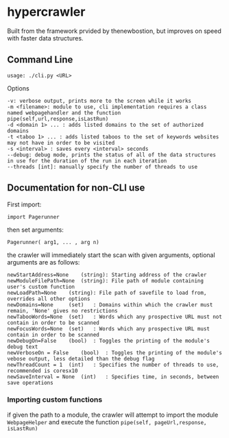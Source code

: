 # hypercrawler

Built from the framework prvided by thenewbostion, but improves on speed with faster data structures.
	



## Command Line
	usage: ./cli.py <URL>

Options

	-v: verbose output, prints more to the screen while it works
	-m <filename>: module to use, cli implementation requires a class named webpagehandler and the function pipe(self,url,response,isLastRun)	
	-d <domain 1> ... : adds listed domains to the set of authorized domains
	-t <taboo 1> ... : adds listed taboos to the set of keywords websites may not have in order to be visited
	-s <interval> : saves every <interval> seconds
	--debug: debug mode, prints the status of all of the data structures in use for the duration of the run in each iteration
	--threads [int]: manually specify the number of threads to use



## Documentation for non-CLI use

First import:

	import Pagerunner

then set arguments:

	Pagerunner( arg1, ... , arg n)

the crawler will immediately start the scan with given arguments, optional arguments are as follows:
	
	newStartAddress=None	(string): Starting address of the crawler
	newModuleFilePath=None	(string): File path of module containing user's custom function
	newLoadPath=None	(string): File path of savefile to load from, overrides all other options 
	newDomains=None		(set) 	: Domains within which the crawler must remain, 'None' gives no restrictions
	newTabooWords=None	(set)	: Words which any prospective URL must not contain in order to be scanned
	newFocusWords=None	(set)	: Words which any prospective URL must contain in order to be scanned
	newDebugOn=False	(bool)	: Toggles the printing of the module's debug text
	newVerboseOn = False	(bool)	: Toggles the printing of the module's vebose output, less detailed than the debug flag
	newThreadCount = 1	(int)	: Specifies the number of threads to use, recommended is coresx10 
	newSaveInterval = None	(int)	: Specifies time, in seconds, between save operations





### Importing custom functions

if given the path to a module, the crawler will attempt to import the module `WebpageHelper` and execute the function `pipe(self, pageUrl,response, isLastRun)`
